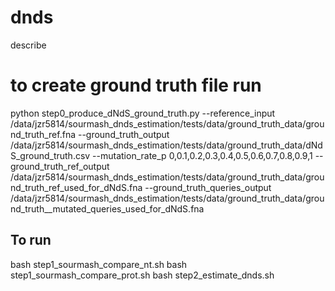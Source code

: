 # dnds
describe

# to create ground truth file run
python step0_produce_dNdS_ground_truth.py --reference_input /data/jzr5814/sourmash_dnds_estimation/tests/data/ground_truth_data/ground_truth_ref.fna --ground_truth_output /data/jzr5814/sourmash_dnds_estimation/tests/data/ground_truth_data/dNdS_ground_truth.csv --mutation_rate_p 0,0.1,0.2,0.3,0.4,0.5,0.6,0.7,0.8,0.9,1 --ground_truth_ref_output /data/jzr5814/sourmash_dnds_estimation/tests/data/ground_truth_data/ground_truth_ref_used_for_dNdS.fna --ground_truth_queries_output /data/jzr5814/sourmash_dnds_estimation/tests/data/ground_truth_data/ground_truth__mutated_queries_used_for_dNdS.fna

## To run
bash step1_sourmash_compare_nt.sh
bash step1_sourmash_compare_prot.sh
bash step2_estimate_dnds.sh

